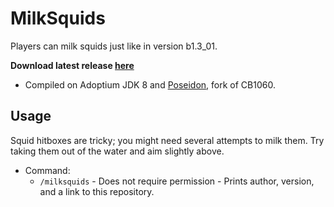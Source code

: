 # MilkSquids
Players can milk squids just like in version b1.3_01.

<b>Download latest release [here](https://github.com/AleksandarHaralanov/MilkSquids/releases/latest)</b>
- Compiled on Adoptium JDK 8 and [Poseidon](https://github.com/RhysB/Project-Poseidon), fork of CB1060.

## Usage
Squid hitboxes are tricky; you might need several attempts to milk them. Try taking them out of the water and aim slightly above.
- Command:
  - `/milksquids` - Does not require permission - Prints author, version, and a link to this repository.